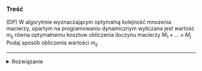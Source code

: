 ### Treść
(DP)
W algorytmie wyznaczającym optymalną kolejność mnozenia macierzy, opartym na programowaniu dynamicznym wyliczana jest wartość $m_{ij}$ równa optymalnemu kosztow obliczenia iloczynu macierzy $M_{1} \times \dots \times M_j$ Podaj sposób obliczenia wartości $m_{ij}$

------
<details><summary>Rozwiązanie</summary>
<p>

